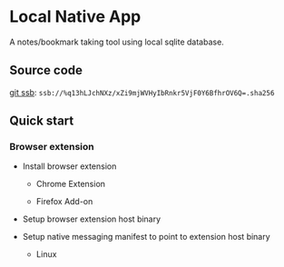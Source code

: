 # Local Native App

A notes/bookmark taking tool using local sqlite database.

## Source code
[git ssb](http://localhost:7718/%q13hLJchNXz/xZi9mjWVHyIbRnkr5VjF0Y6BfhrOV6Q=.sha256): `ssb://%q13hLJchNXz/xZi9mjWVHyIbRnkr5VjF0Y6BfhrOV6Q=.sha256`

## Quick start

### Browser extension


- Install browser extension

  - Chrome Extension

  - Firefox Add-on

- Setup browser extension host binary



- Setup native messaging manifest to point to extension host binary
    - Linux


